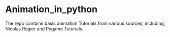 # Animation_in_python
The repo contains basic animation Tutorials from various sources, including, Nicolas Rogier and Pygame Tutorials.
